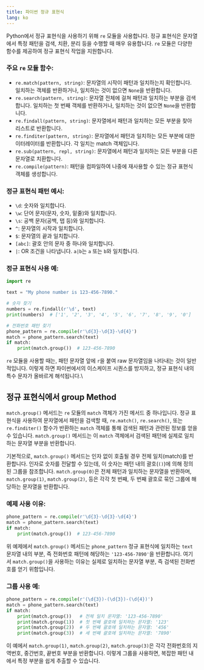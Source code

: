 ```yaml
---
title: 파이썬 정규 표현식
lang: ko
---
```


Python에서 정규 표현식을 사용하기 위해 `re` 모듈을 사용합니다. 정규 표현식은 문자열에서 특정 패턴을 검색, 치환, 분리 등을 수행할 때 매우 유용합니다. `re` 모듈은 다양한 함수를 제공하여 정규 표현식 작업을 지원합니다.

### 주요 `re` 모듈 함수:

- `re.match(pattern, string)`: 문자열의 시작이 패턴과 일치하는지 확인합니다. 일치하는 객체를 반환하거나, 일치하는 것이 없으면 `None`을 반환합니다.
- `re.search(pattern, string)`: 문자열 전체에 걸쳐 패턴과 일치하는 부분을 검색합니다. 일치하는 첫 번째 객체를 반환하거나, 일치하는 것이 없으면 `None`을 반환합니다.
- `re.findall(pattern, string)`: 문자열에서 패턴과 일치하는 모든 부분을 찾아 리스트로 반환합니다.
- `re.finditer(pattern, string)`: 문자열에서 패턴과 일치하는 모든 부분에 대한 이터레이터를 반환합니다. 각 일치는 match 객체입니다.
- `re.sub(pattern, repl, string)`: 문자열에서 패턴과 일치하는 모든 부분을 다른 문자열로 치환합니다.
- `re.compile(pattern)`: 패턴을 컴파일하여 나중에 재사용할 수 있는 정규 표현식 객체를 생성합니다.

### 정규 표현식 패턴 예시:

- `\d`: 숫자와 일치합니다.
- `\w`: 단어 문자(문자, 숫자, 밑줄)와 일치합니다.
- `\s`: 공백 문자(공백, 탭 등)와 일치합니다.
- `^`: 문자열의 시작과 일치합니다.
- `$`: 문자열의 끝과 일치합니다.
- `[abc]`: 괄호 안의 문자 중 하나와 일치합니다.
- `|`: OR 조건을 나타냅니다. `a|b`는 `a` 또는 `b`와 일치합니다.

### 정규 표현식 사용 예:

```python
import re

text = "My phone number is 123-456-7890."

# 숫자 찾기
numbers = re.findall(r'\d', text)
print(numbers)  # ['1', '2', '3', '4', '5', '6', '7', '8', '9', '0']

# 전화번호 패턴 찾기
phone_pattern = re.compile(r'\d{3}-\d{3}-\d{4}')
match = phone_pattern.search(text)
if match:
    print(match.group())  # 123-456-7890
```

`re` 모듈을 사용할 때는, 패턴 문자열 앞에 `r`을 붙여 raw 문자열임을 나타내는 것이 일반적입니다. 이렇게 하면 파이썬에서의 이스케이프 시퀀스를 방지하고, 정규 표현식 내의 특수 문자가 올바르게 해석됩니다.\


## 정규 표현식에서 group Method
`match.group()` 메서드는 `re` 모듈의 `match` 객체가 가진 메서드 중 하나입니다. 정규 표현식을 사용하여 문자열에서 패턴을 검색할 때, `re.match()`, `re.search()`, 또는 `re.finditer()` 함수가 반환하는 `match` 객체를 통해 검색된 패턴과 관련된 정보를 얻을 수 있습니다. `match.group()` 메서드는 이 `match` 객체에서 검색된 패턴에 실제로 일치하는 문자열 부분을 반환합니다.

기본적으로, `match.group()` 메서드는 인자 없이 호출될 경우 전체 일치(match)를 반환합니다. 인자로 숫자를 전달할 수 있는데, 이 숫자는 패턴 내의 괄호(`()`)에 의해 정의된 그룹을 참조합니다. `match.group(0)`은 전체 패턴과 일치하는 문자열을 반환하며, `match.group(1)`, `match.group(2)`, 등은 각각 첫 번째, 두 번째 괄호로 묶인 그룹에 해당하는 문자열을 반환합니다.

### 예제 사용 이유:

```python
phone_pattern = re.compile(r'\d{3}-\d{3}-\d{4}')
match = phone_pattern.search(text)
if match:
    print(match.group())  # 123-456-7890
```

위 예제에서 `match.group()` 메서드는 `phone_pattern` 정규 표현식에 일치하는 `text` 문자열 내의 부분, 즉 전화번호 패턴에 해당하는 `'123-456-7890'`을 반환합니다. 여기서 `match.group()`을 사용하는 이유는 실제로 일치하는 문자열 부분, 즉 검색된 전화번호를 얻기 위함입니다.

### 그룹 사용 예:

```python
phone_pattern = re.compile(r'(\d{3})-(\d{3})-(\d{4})')
match = phone_pattern.search(text)
if match:
    print(match.group())   # 전체 일치 문자열: '123-456-7890'
    print(match.group(1))  # 첫 번째 괄호에 일치하는 문자열: '123'
    print(match.group(2))  # 두 번째 괄호에 일치하는 문자열: '456'
    print(match.group(3))  # 세 번째 괄호에 일치하는 문자열: '7890'
```

이 예에서 `match.group(1)`, `match.group(2)`, `match.group(3)`은 각각 전화번호의 지역번호, 중간번호, 끝번호 부분을 반환합니다. 이렇게 그룹을 사용하면, 복잡한 패턴 내에서 특정 부분을 쉽게 추출할 수 있습니다.